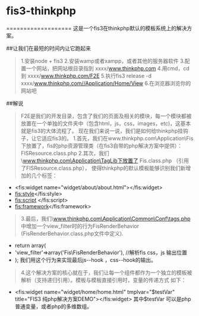 # fis3-thinkphp
===================
这是一个fis3在thinkphp默认的模板系统上的解决方案。

##让我们在最短的时间内让它跑起来
> 1.安装node  +    fis3
> 2.安装wamp或者xampp，或者其他的服务器软件
> 3.配置一个网站，把网站根目录指到 xxxx/www.thinkphp.com
> 4.用cmd，cd到 xxxx/www.thinkphp.com/F2E
> 5.执行fis3 release -d xxxx/www.thinkphp.com//Application/Home/View
> 6.在浏览器浏览你的网站吧

##解说
> F2E是我们的开发目录，包含了我们的页面及相关的模块，每一个模块都被放置在一个单独的文件夹中（包含html，js，css，images，etc)，这基本就是fis3的大体流程了。
现在我们来说一说，我们是如何给thinkphp挂钩子，让它适应fis3的。
> 1.首先，我们在www.thinkphp.com\Application\Fis 下放置了，fis的php资源管理类（在fis3自带的php解决方案中提供）：FISResource.class.php
> 2.其次，我们\www.thinkphp.com\Application\TagLib下放置了 Fis.class.php （引用了FISResource.class.php），
 使得thinkphp的默认模板能够识别我们新增加的几个标签： 
* <fis:widget name="widget/about/about.html"></fis:widget>  
* <fis:style></fis:style>
* <fis:script>  </fis:script>
* <fis:framework></fis:framework>

> 3.最后，我们\www.thinkphp.com\Application\Common\Conf\tags.php 中增加一个view_filter时的行为FisRenderBehavior (FisRenderBehavior.class.php文件中定义). 
* return array( 
* 	 'view_filter'=>array('Fis\FisRenderBehavior'),           //解析fis css，js  输出位置  
* );
我们用这个行为来实现最后js--hook  ，css--hook的输出。

> 4.这个解决方案的核心就在于，我们让每一个组件都作为一个独立的模板被解析（支持递归引用）。模板与模板直接引用时，变量的传递方式 如下：
* <fis:widget name="widget/home/home.html" tmplvar="$testVar" title="FIS3 纯php解决方案DEMO"></fis:widget> 
 其中$testVar 可以是php普通变量，或者php的多维数组。


